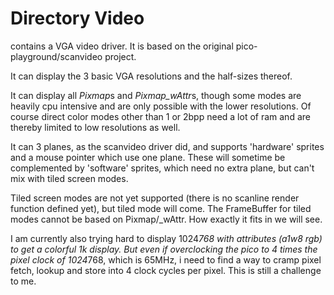 # Directory **Video**

contains a VGA video driver.
It is based on the original pico-playground/scanvideo project.

It can display the 3 basic VGA resolutions and the half-sizes thereof.

It can display all *Pixmap*s and *Pixmap_wAttr*s, though some modes are heavily 
cpu intensive and are only possible with the lower resolutions. Of course direct color modes 
other than 1 or 2bpp need a lot of ram and are thereby limited to low resolutions as well.

It can 3 planes, as the scanvideo driver did, and supports 'hardware' sprites and a mouse pointer which use one plane. 
These will sometime be complemented by 'software' sprites, which need no extra plane, but can't mix with tiled screen modes.

Tiled screen modes are not yet supported (there is no scanline render function defined yet), but tiled mode will come. 
The FrameBuffer for tiled modes cannot be based on Pixmap/_wAttr. How exactly it fits in we will see.

I am currently also trying hard to display 1024*768 with attributes (a1w8 rgb) to get a colorful 1k display. 
But even if overclocking the pico to 4 times the pixel clock of 1024*768, which is 65MHz, 
i need to find a way to cramp pixel fetch, lookup and store into 4 clock cycles per pixel. This is still a challenge to me.






